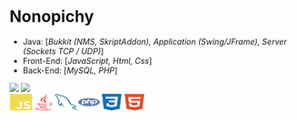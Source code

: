 
# Nonopichy 

- Java: [*Bukkit (NMS, SkriptAddon), Application (Swing/JFrame), Server (Sockets TCP / UDP)*]
- Front-End: [*JavaScript, Html, Css*]
- Back-End: [*MySQL, PHP*]

<div>
  <img height="180em" src="https://github-readme-stats.vercel.app/api?username=nonopichy&show_icons=true&theme=dark&include_all_commits=true&count_private=true"/>
  <img height="180em" src="https://github-readme-stats.vercel.app/api/top-langs/?username=nonopichy&layout=normal&langs_count=16&theme=dark"/>
</div>

<div style="display: flex"><br>
  <img align="center" alt="js" height="30" width="40" src="https://raw.githubusercontent.com/devicons/devicon/master/icons/javascript/javascript-plain.svg">
  <img align="center" alt="java" height="30" width="40" src="https://raw.githubusercontent.com/devicons/devicon/master/icons/java/java-plain.svg">
  <img align="center" alt="mysql" height="30" width="40" src="https://raw.githubusercontent.com/devicons/devicon/master/icons/mysql/mysql-plain.svg">
  <img align="center" alt="php" height="30" width="40" src="https://raw.githubusercontent.com/devicons/devicon/master/icons/php/php-plain.svg">
  <img align="center" alt="css3" height="30" width="40" src="https://raw.githubusercontent.com/devicons/devicon/master/icons/css3/css3-plain.svg">
  <img align="center" alt="html5" height="30" width="40" src="https://raw.githubusercontent.com/devicons/devicon/master/icons/html5/html5-plain.svg">
</div>


